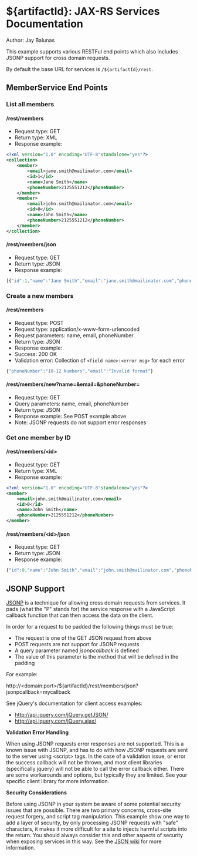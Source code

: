 ${artifactId}: JAX-RS Services Documentation
=======================================================
Author: Jay Balunas

This example supports various RESTFul end points which also includes JSONP support for cross domain requests.

By default the base URL for services is `/${artifactId}/rest`.

MemberService End Points
------------------------

### List all members
#### /rest/members

* Request type: GET
* Return type: XML
* Response example:

```xml
<?xml version="1.0" encoding="UTF-8"standalone="yes"?>
<collection>
    <member>
        <email>jane.smith@mailinator.com</email>
        <id>1</id>
        <name>Jane Smith</name>
        <phoneNumber>2125551212</phoneNumber>
    </member>
    <member>
        <email>john.smith@mailinator.com</email>
        <id>0</id>
        <name>John Smith</name>
        <phoneNumber>2125551212</phoneNumber>
    </member>
</collection>
```

#### /rest/members/json

* Request type: GET
* Return type: JSON
* Response example:

```javascript
[{"id":1,"name":"Jane Smith","email":"jane.smith@mailinator.com","phoneNumber":"2125551212"},{"id":0,"name":"John Smith","email":"john.smith@mailinator.com","phoneNumber":"2125551212"}]
```

### Create a new members

#### /rest/members

* Request type: POST
* Request type: application/x-www-form-urlencoded
* Request parameters: name, email, phoneNumber
* Return type: JSON
* Response example:
 * Success: 200 OK
 * Validation error: Collection of `<field name>:<error msg>` for each error

```JavaScript
{"phoneNumber":"10-12 Numbers","email":"Invalid format"}
```

#### /rest/members/new?name=&email=&phoneNumber=
* Request type: GET
* Query parameters: name, email, phoneNumber
* Return type: JSON
* Response example: See POST example above
 * Note: JSONP requests do not support error responses

### Get one member by ID

#### /rest/members/\<id>
* Request type: GET
* Return type: XML
* Response example:

```xml
<?xml version="1.0" encoding="UTF-8"standalone="yes"?>
<member>
    <email>john.smith@mailinator.com</email>
    <id>0</id>
    <name>John Smith</name>
    <phoneNumber>2125551212</phoneNumber>
</member>
```

#### /rest/members/\<id>/json
* Request type: GET
* Return type: JSON
* Response example:

```javascript
{"id":0,"name":"John Smith","email":"john.smith@mailinator.com","phoneNumber":"2125551212"}
```

JSONP Support
-------------

[JSONP](http://en.wikipedia.org/wiki/JSONP) is a technique for allowing cross domain requests from services.  It pads (what the "P" stands for) the service response with a JavaScript callback function that can then access the data on the client.

In order for a request to be padded the following things must be true:

* The request is one of the GET JSON request from above
 * POST requests are not support for JSONP requests
* A query parameter named *jsonpcallback* is defined
 * The value of this parameter is the method that will be defined in the padding

For example:

  http://\<domain:port>/${artifactId}/rest/members/json?jsonpcallback=mycallback

See jQuery's documentation for client access examples:

* http://api.jquery.com/jQuery.getJSON/
* http://api.jquery.com/jQuery.ajax/

__Validation Error Handling__

When using JSONP requests error responses are not supported.  This is a known issue with JSONP, and has to do with how JSONP requests are sent to the server using \<script> tags.  In the case of a validation issue, or error the success callback will not be thrown, and most client libraries (specifically jquery) will not be able to call the error callback either.  There are some workarounds and options, but typically they are limited.  See your specific client library for more information.

__Security Considerations__

Before using JSONP in your system be aware of some potential security issues that are possible.  There are two primary concerns, cross-site request forgery, and script tag manipulation.  This example show one way to add a layer of security, by only processing JSONP requests with "safe" characters, it makes it more difficult for a site to injects harmful scripts into the return.  You should always consider this and other aspects of security when exposing services in this way.  See the [JSON wiki](http://en.wikipedia.org/wiki/JSONP) for more information.